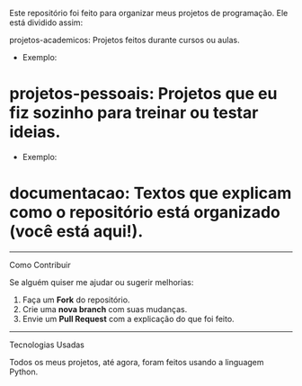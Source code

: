 Este repositório foi feito para organizar meus projetos de programação. Ele está dividido assim:

projetos-academicos: Projetos feitos durante cursos ou aulas.

  * Exemplo:
# projetos-pessoais: Projetos que eu fiz sozinho para treinar ou testar ideias.

  * Exemplo: 
# documentacao: Textos que explicam como o repositório está organizado (você está aqui!).

---

Como Contribuir

Se alguém quiser me ajudar ou sugerir melhorias:

1. Faça um **Fork** do repositório.
2. Crie uma **nova branch** com suas mudanças.
3. Envie um **Pull Request** com a explicação do que foi feito.

---
Tecnologias Usadas

Todos os meus projetos, até agora, foram feitos usando a linguagem Python.
